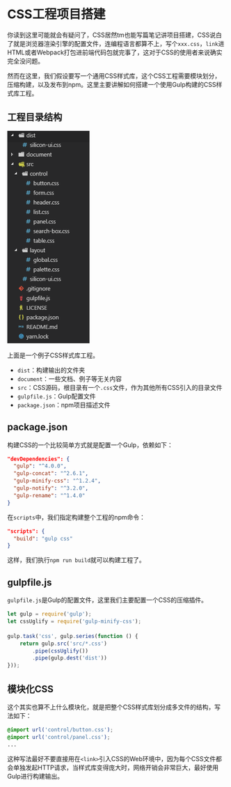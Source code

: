 # CSS工程项目搭建

你读到这里可能就会有疑问了，CSS居然tm也能写篇笔记讲项目搭建，CSS说白了就是浏览器渲染引擎的配置文件，连编程语言都算不上，写个`xxx.css`，`link`进HTML或者Webpack打包进前端代码包就完事了，这对于CSS的使用者来说确实完全没问题。

然而在这里，我们假设要写一个通用CSS样式库，这个CSS工程需要模块划分，压缩构建，以及发布到npm。这里主要讲解如何搭建一个使用Gulp构建的CSS样式库工程。

## 工程目录结构

![](res/1.png)

上面是一个例子CSS样式库工程。

* `dist`：构建输出的文件夹
* `document`：一些文档、例子等无关内容
* `src`：CSS源码，根目录有一个`.css`文件，作为其他所有CSS引入的目录文件
* `gulpfile.js`：Gulp配置文件
* `package.json`：npm项目描述文件

## package.json

构建CSS的一个比较简单方式就是配置一个Gulp，依赖如下：

```json
"devDependencies": {
  "gulp": "^4.0.0",
  "gulp-concat": "^2.6.1",
  "gulp-minify-css": "^1.2.4",
  "gulp-notify": "^3.2.0",
  "gulp-rename": "^1.4.0"
}
```

在`scripts`中，我们指定构建整个工程的npm命令：

```json
"scripts": {
  "build": "gulp css"
}
```

这样，我们执行`npm run build`就可以构建工程了。

## gulpfile.js

`gulpfile.js`是Gulp的配置文件，这里我们主要配置一个CSS的压缩插件。

```javascript
let gulp = require('gulp');
let cssUglify = require('gulp-minify-css');

gulp.task('css', gulp.series(function () {
    return gulp.src('src/*.css')
        .pipe(cssUglify())
        .pipe(gulp.dest('dist'))
}));
```

## 模块化CSS

这个其实也算不上什么模块化，就是把整个CSS样式库划分成多文件的结构，写法如下：

```css
@import url('control/button.css');
@import url('control/panel.css');
...
```

这种写法最好不要直接用在`<link>`引入CSS的Web环境中，因为每个CSS文件都会单独发起HTTP请求，当样式库变得庞大时，网络开销会非常巨大，最好使用Gulp进行构建输出。
